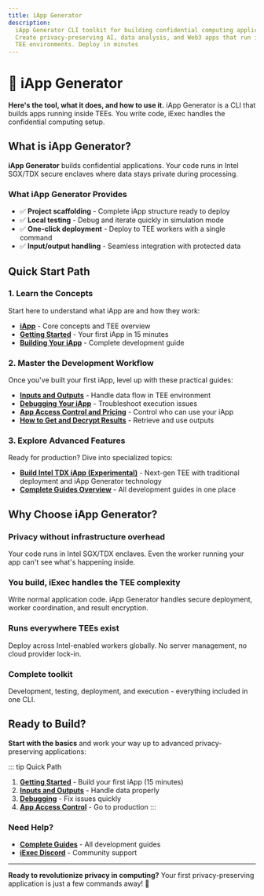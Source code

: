 ```yaml
---
title: iApp Generator
description:
  iApp Generator CLI toolkit for building confidential computing applications.
  Create privacy-preserving AI, data analysis, and Web3 apps that run in secure
  TEE environments. Deploy in minutes
---
```


# 🤖 iApp Generator

**Here's the tool, what it does, and how to use it.** iApp Generator is a CLI
that builds apps running inside TEEs. You write code, iExec handles the
confidential computing setup.

## What is iApp Generator?

**iApp Generator** builds confidential applications. Your code runs in Intel
SGX/TDX secure enclaves where data stays private during processing.

### What iApp Generator Provides

- ✅ **Project scaffolding** - Complete iApp structure ready to deploy
- ✅ **Local testing** - Debug and iterate quickly in simulation mode
- ✅ **One-click deployment** - Deploy to TEE workers with a single command
- ✅ **Input/output handling** - Seamless integration with protected data

## Quick Start Path

### 1. **Learn the Concepts**

Start here to understand what iApp are and how they work:

- **[iApp](/get-started/overview/iapp)** - Core concepts and TEE overview
- **[Getting Started](/references/iapp-generator/getting-started)** - Your first
  iApp in 15 minutes
- **[Building Your iApp](/references/iapp-generator/building-your-iexec-app)** -
  Complete development guide

### 2. **Master the Development Workflow**

Once you've built your first iApp, level up with these practical guides:

- **[Inputs and Outputs](/guides/build-iapp/inputs-and-outputs)** - Handle data
  flow in TEE environment
- **[Debugging Your iApp](/guides/build-iapp/debugging)** - Troubleshoot
  execution issues
- **[App Access Control and Pricing](/guides/build-iapp/manage-access)** -
  Control who can use your iApp
- **[How to Get and Decrypt Results](/guides/build-iapp/inputs-and-outputs)** -
  Retrieve and use outputs

### 3. **Explore Advanced Features**

Ready for production? Dive into specialized topics:

- **[Build Intel TDX iApp (Experimental)](/guides/build-iapp/advanced/build-your-first-tdx-iapp)** -
  Next-gen TEE with traditional deployment and iApp Generator technology
- **[Complete Guides Overview](/guides/build-iapp/build-&-test)** - All
  development guides in one place

## Why Choose iApp Generator?

### Privacy without infrastructure overhead

Your code runs in Intel SGX/TDX enclaves. Even the worker running your app can't
see what's happening inside.

### You build, iExec handles the TEE complexity

Write normal application code. iApp Generator handles secure deployment, worker
coordination, and result encryption.

### Runs everywhere TEEs exist

Deploy across Intel-enabled workers globally. No server management, no cloud
provider lock-in.

### Complete toolkit

Development, testing, deployment, and execution - everything included in one
CLI.

## Ready to Build?

**Start with the basics** and work your way up to advanced privacy-preserving
applications:

::: tip Quick Path

1. **[Getting Started](/references/iapp-generator/getting-started)** - Build
   your first iApp (15 minutes)
2. **[Inputs and Outputs](/guides/build-iapp/inputs-and-outputs)** - Handle data
   properly
3. **[Debugging](/guides/build-iapp/debugging)** - Fix issues quickly
4. **[App Access Control](/guides/build-iapp/manage-access)** - Go to production
   :::

### Need Help?

- **[Complete Guides](/guides/build-iapp/build-&-test)** - All development
  guides
- **[iExec Discord](https://discord.com/invite/pbt9m98wnU)** - Community support

---

**Ready to revolutionize privacy in computing?** Your first privacy-preserving
application is just a few commands away! 🚀
